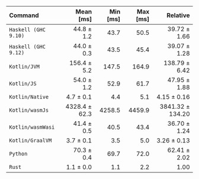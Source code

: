 | Command | Mean [ms] | Min [ms] | Max [ms] | Relative |
|:---|---:|---:|---:|---:|
| `Haskell (GHC 9.10)` | 44.8 ± 1.2 | 43.7 | 50.5 | 39.72 ± 1.66 |
| `Haskell (GHC 9.12)` | 44.0 ± 0.3 | 43.5 | 45.4 | 39.07 ± 1.28 |
| `Kotlin/JVM` | 156.4 ± 5.2 | 147.5 | 164.9 | 138.79 ± 6.42 |
| `Kotlin/JS` | 54.0 ± 1.2 | 52.9 | 61.7 | 47.95 ± 1.88 |
| `Kotlin/Native` | 4.7 ± 0.1 | 4.4 | 5.1 | 4.15 ± 0.16 |
| `Kotlin/wasmJs` | 4328.4 ± 62.3 | 4258.5 | 4459.9 | 3841.32 ± 134.20 |
| `Kotlin/wasmWasi` | 41.4 ± 0.5 | 40.5 | 43.4 | 36.70 ± 1.24 |
| `Kotlin/GraalVM` | 3.7 ± 0.1 | 3.5 | 5.0 | 3.26 ± 0.13 |
| `Python` | 70.3 ± 0.4 | 69.7 | 72.0 | 62.41 ± 2.02 |
| `Rust` | 1.1 ± 0.0 | 1.1 | 2.2 | 1.00 |
